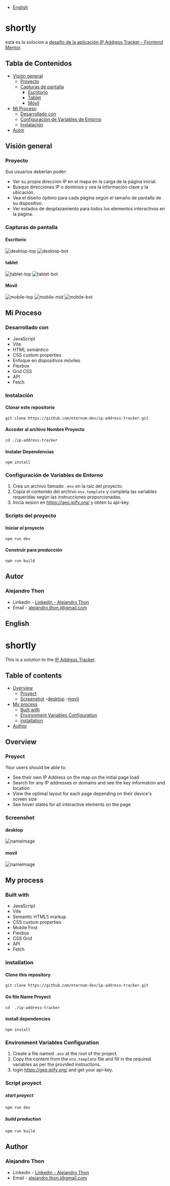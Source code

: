 - [English](#English)

# shortly

esta es la solucion a [desafío de la aplicación IP Address Tracker - Frontend Mentor](https://www.frontendmentor.io/challenges/ip-address-tracker-I8-0yYAH0).

## Tabla de Contenidos

- [Visión general](#visión-general)
  - [Proyecto](#proyecto)
  - [Capturas de pantalla](#capturas-de-pantalla)
    - [Escritorio](#escritorio)
    - [Tablet](#tablet)
    - [Móvil](#móvil)
- [Mi Proceso](#mi-proceso)
  - [Desarrollado con](#desarrollado-con)
  - [Configuración de Variables de Entorno](#configuración-de-variables-de-entorno)
  - [Instalación](#instalación)
- [Autor](#autor)

## Visión general

### Proyecto

Sus usuarios deberían poder:

- Ver su propia dirección IP en el mapa en la carga de la página inicial.
- Busque direcciones IP o dominios y vea la información clave y la ubicación.
- Vea el diseño óptimo para cada página según el tamaño de pantalla de su dispositivo.
- Ver estados de desplazamiento para todos los elementos interactivos en la página.

### Capturas de pantalla

#### Escritorio

<image src="src\images\design\desktop-top.png" alt="desktop-top">
<image src="src\images\design\desktop-bot.png" alt="desktop-bot">

#### tablet

<image src="src\images\design\tablet-top.png" alt="tablet-top">
<image src="src\images\design\tablet-bot.png" alt="tablet-bot">

#### Movil

<image src="src\images\design\mobile-top.png" alt="mobile-top">
<image src="src\images\design\mobile-mid.png" alt="mobile-mid">
<image src="src\images\design\mobile-bot.png" alt="mobile-bot">

## Mi Proceso

### Desarrollado con

- JavaScript
- Vite
- HTML semántico
- CSS custom properties
- Enfoque en dispositivos móviles
- Flexbox
- Grid CSS
- API
- Fetch

### Instalación

#### Clonar este repositorio

`git clone https://github.com/eternum-dev/ip-address-tracker.git`

#### Acceder al archivo Nombre Proyecto

`cd ./ip-address-tracker`

#### Instalar Dependencias

`npm install`

### Configuración de Variables de Entorno

1. Crea un archivo llamado `.env` en la raíz del proyecto.
2. Copia el contenido del archivo `env.template` y completa las variables requeridas según las instrucciones proporcionadas.
3. Inicia sesion en https://geo.ipify.org/ y obten tu api-key.

### Scripts del proyecto

#### Iniciar el proyecto

`npm run dev`

#### Construir para producción

`npm run build`

## Autor

### Alejandro Thon

- Linkedin - [Linkedin - Alejandro Thon](www.linkedin.com/in/alejandrothon/)
- Email - alejandro.thon.j@gmail.com

## English

# shortly

This is a solution to the [IP Address Tracker](https://www.frontendmentor.io/challenges/ip-address-tracker-I8-0yYAH0).

## Table of contents

- [Overview](#overview)
  - [Proyect](#Proyect)
  - [Screenshot](#screenshot) -[desktop](#desktop) -[movil](#movil)
- [My process](#my-process)
  - [Built with](#built-with)
  - [Environment Variables Configuration](#Environment-Variables-Configuration)
  - [installation](#installation)
- [Author](#author)

## Overview

### Proyect

Your users should be able to:

- See their own IP Address on the map on the initial page load
- Search for any IP addresses or domains and see the key information and location
- View the optimal layout for each page depending on their device's screen size
- See hover states for all interactive elements on the page

### Screenshot

#### desktop

  <image src="src\assets\images\nameImage.png" alt="nameImage">

#### movil

   <image src="src\assets\images\nameImage.png" alt="nameImage">

## My process

### Built with

- JavaScript
- Vite
- Semantic HTML5 markup
- CSS custom properties
- Mobile First
- Flexbox
- CSS Grid
- API
- Fetch

### installation

#### Clone this repository

`git clone https://github.com/eternum-dev/ip-address-tracker.git`

#### Go file Name Proyect

`cd  ./ip-address-tracker`

#### install dependencies

`npm install `

### Environment Variables Configuration

1. Create a file named `.env` at the root of the project.
2. Copy the content from the `env.template` file and fill in the required variables as per the provided instructions.
3. login  https://geo.ipify.org/ and get your api-key.

### Script proyect

##### start proyect

`npm run dev`

##### build production

`npm run build`

## Author

### Alejandro Thon

- Linkedin - [Linkedin - Alejandro Thon](www.linkedin.com/in/alejandrothon/)
- Email - alejandro.thon.j@gmail.com

